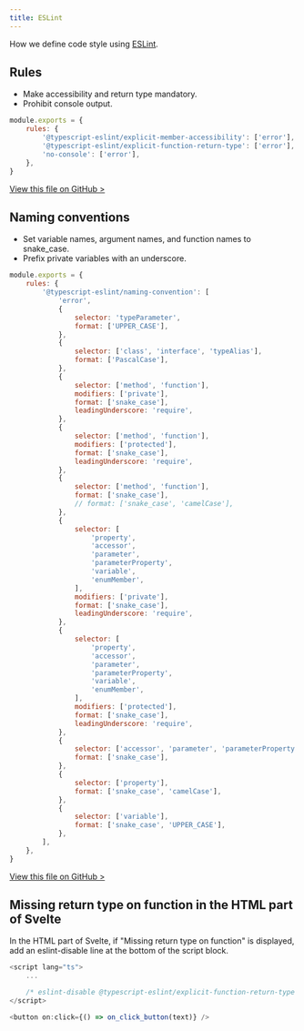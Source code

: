 ```yaml
---
title: ESLint
---
```


How we define code style using [ESLint](https://eslint.org/).

## Rules

- Make accessibility and return type mandatory.
- Prohibit console output.

```js:.eslintrc.cjs
module.exports = {
	rules: {
		'@typescript-eslint/explicit-member-accessibility': ['error'],
		'@typescript-eslint/explicit-function-return-type': ['error'],
		'no-console': ['error'],
	},
}
```

[View this file on GitHub >](https://github.com/sinProject-Inc/talk/blob/main/.eslintrc.cjs)

## Naming conventions

- Set variable names, argument names, and function names to snake_case.
- Prefix private variables with an underscore.

```js:.eslintrc.cjs
module.exports = {
	rules: {
		'@typescript-eslint/naming-convention': [
			'error',
			{
				selector: 'typeParameter',
				format: ['UPPER_CASE'],
			},
			{
				selector: ['class', 'interface', 'typeAlias'],
				format: ['PascalCase'],
			},
			{
				selector: ['method', 'function'],
				modifiers: ['private'],
				format: ['snake_case'],
				leadingUnderscore: 'require',
			},
			{
				selector: ['method', 'function'],
				modifiers: ['protected'],
				format: ['snake_case'],
				leadingUnderscore: 'require',
			},
			{
				selector: ['method', 'function'],
				format: ['snake_case'],
				// format: ['snake_case', 'camelCase'],
			},
			{
				selector: [
					'property',
					'accessor',
					'parameter',
					'parameterProperty',
					'variable',
					'enumMember',
				],
				modifiers: ['private'],
				format: ['snake_case'],
				leadingUnderscore: 'require',
			},
			{
				selector: [
					'property',
					'accessor',
					'parameter',
					'parameterProperty',
					'variable',
					'enumMember',
				],
				modifiers: ['protected'],
				format: ['snake_case'],
				leadingUnderscore: 'require',
			},
			{
				selector: ['accessor', 'parameter', 'parameterProperty', 'enumMember'],
				format: ['snake_case'],
			},
			{
				selector: ['property'],
				format: ['snake_case', 'camelCase'],
			},
			{
				selector: ['variable'],
				format: ['snake_case', 'UPPER_CASE'],
			},
		],
	},
}
```

[View this file on GitHub >](https://github.com/sinProject-Inc/talk/blob/main/.eslintrc.cjs)

## Missing return type on function in the HTML part of Svelte

In the HTML part of Svelte, if "Missing return type on function" is displayed, add an eslint-disable line at the bottom of the script block.

```ts
<script lang="ts">
	...

	/* eslint-disable @typescript-eslint/explicit-function-return-type */
</script>

<button on:click={() => on_click_button(text)} />
```
